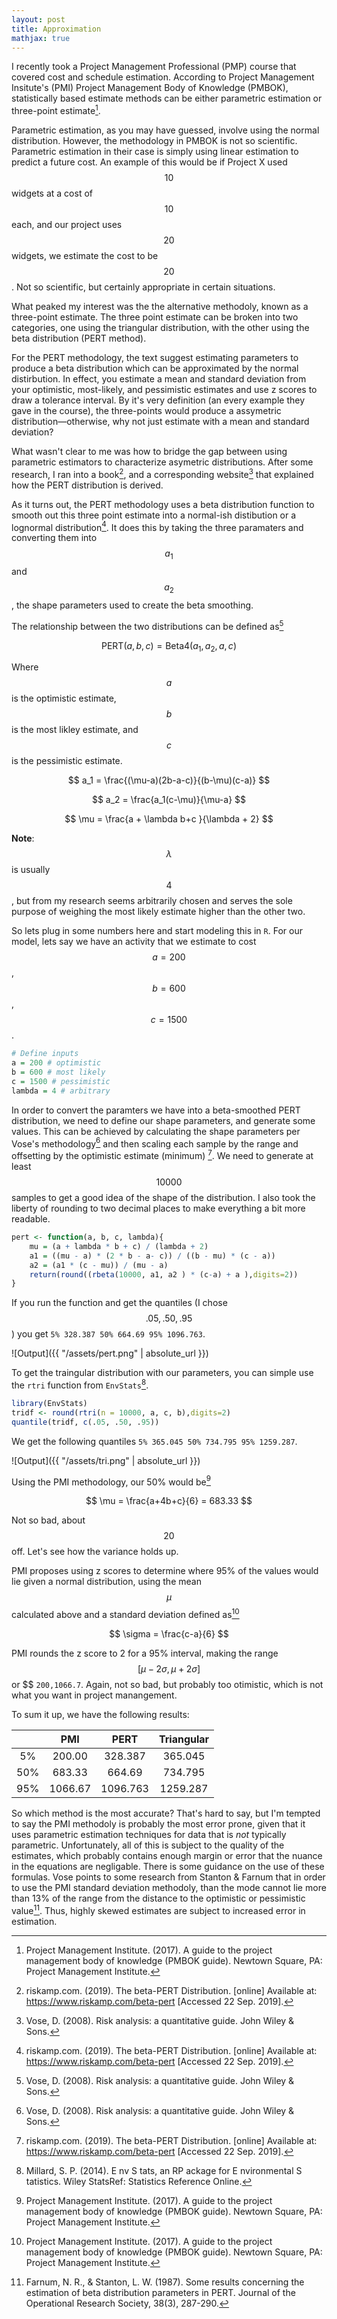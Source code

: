 ```yaml
---
layout: post
title: Approximation
mathjax: true
---
```


I recently took a Project Management Professional (PMP) course that covered cost and schedule estimation. According to Project Management Insitute's (PMI) Project Management Body of Knowledge (PMBOK), statistically based estimate methods can be either parametric estimation or three-point estimate[^fn1].

Parametric estimation, as you may have guessed, involve using the normal distribution. However, the methodology in PMBOK is not so scientific. Parametric estimation in their case is simply using linear estimation to predict a future cost. An example of this would be if Project X used $$ 10 $$ widgets at a cost of $$ 10 $$ each, and our project uses $$ 20 $$ widgets, we estimate the cost to be $$ 20 $$. Not so scientific, but certainly appropriate in certain situations.

What peaked my interest was the the alternative methodoly, known as a three-point estimate. The three point estimate can be broken into two categories, one using the triangular distribution, with the other using the beta distribution (PERT method).

For the PERT methodology, the text suggest estimating parameters to produce a beta distribution which can be approximated by the normal distirbution. In effect, you estimate a mean and standard deviation from your optimistic, most-likely, and pessimistic estimates and use z scores to draw a tolerance interval. By it's very definition (an every example they gave in the course), the three-points would produce a assymetric distribution—otherwise, why not just estimate with a mean and standard deviation? 

What wasn't clear to me was how to bridge the gap between using parametric estimators to characterize asymetric distributions. After some research, I ran into a book[^fn2], and a corresponding website[^fn3] that explained how the PERT distribution is derived.

As it turns out, the PERT methodology uses a beta distribution function to smooth out this three point estimate into a normal-ish distibution or a lognormal distribution[^fn2]. It does this by taking the three paramaters and converting them into $$ a_1 $$ and $$ a_2 $$, the shape parameters used to create the beta smoothing.

The relationship between the two distributions can be defined as[^fn3]

$$ \text{PERT}(a,b,c)=\text{Beta4}(a_1,a_2,a,c) $$

Where $$ a $$ is the optimistic estimate, $$ b $$ is the most likley estimate, and $$ c $$ is the pessimistic estimate.

$$ a_1 = \frac{(\mu-a)(2b-a-c)}{(b-\mu)(c-a)}  $$

$$ a_2 = \frac{a_1(c-\mu)}{\mu-a}  $$

$$ \mu = \frac{a + \lambda b+c }{\lambda + 2} $$

**Note**: $$ \lambda $$ is usually $$ 4 $$, but from my research seems arbitrarily chosen and serves the sole purpose of weighing the most likely estimate higher than the other two.

So lets plug in some numbers here and start modeling this in `R`. For our model, lets say we have an activity that we estimate to cost $$ a=200 $$, $$ b=600 $$, $$ c=1500 $$.

~~~R
# Define inputs
a = 200 # optimistic
b = 600 # most likely
c = 1500 # pessimistic
lambda = 4 # arbitrary
~~~

In order to convert the paramters we have into a beta-smoothed PERT distribution, we need to define our shape parameters, and generate some values. This can be achieved by calculating the shape parameters per Vose's methodology[^fn3] and then scaling each sample by the range and offsetting by the optimistic estimate (minimum) [^fn2]. We need to generate at least $$ 10000 $$ samples to get a good idea of the shape of the distribution. I also took the liberty of rounding to two decimal places to make everything a bit more readable.

~~~R
pert <- function(a, b, c, lambda){
    mu = (a + lambda * b + c) / (lambda + 2)
    a1 = ((mu - a) * (2 * b - a- c)) / ((b - mu) * (c - a))
    a2 = (a1 * (c - mu)) / (mu - a)
    return(round((rbeta(10000, a1, a2 ) * (c-a) + a ),digits=2))
}
~~~

If you run the function and get the quantiles (I chose $$ .05, .50, .95 $$) you get `5% 328.387 50% 664.69 95% 1096.763`.

![Output]({{ "/assets/pert.png" | absolute_url }})

To get the traingular distribution with our parameters, you can simple use the `rtri` function from `EnvStats`[^fn4].

~~~R
library(EnvStats)
tridf <- round(rtri(n = 10000, a, c, b),digits=2)
quantile(tridf, c(.05, .50, .95))
~~~

We get the following quantiles `5% 365.045 50% 734.795 95% 1259.287`.

![Output]({{ "/assets/tri.png" | absolute_url }})

Using the PMI methodology, our 50% would be[^fn1]

$$ \mu = \frac{a+4b+c}{6} = 683.33 $$

Not so bad, about $$ 20 $$ off. Let's see how the variance holds up.

PMI proposes using z scores to determine where 95% of the values would lie given a normal distribution, using the mean $$ \mu $$ calculated above and a standard deviation defined as[^fn1]

$$ \sigma = \frac{c-a}{6} $$

PMI rounds the z score to $2$ for a 95% interval, making the range $$ [\mu-2\sigma , \mu+2\sigma] $$ or $$ `200,1066.7`. Again, not so bad, but probably too otimistic, which is not what you want in project manangement.

To sum it up, we have the following results:

|     |   PMI   |   PERT   |    Triangular   |
|:---:|:-------:|:--------:|:--------:|
|  5% |  200.00 |  328.387 |  365.045 |
| 50% |  683.33 |   664.69 |  734.795 |
| 95% | 1066.67 | 1096.763 | 1259.287 |

So which method is the most accurate? That's hard to say, but I'm tempted to say the PMI methodoly is probably the most error prone, given that it uses parametric estimation techniques for data that is *not* typically parametric. Unfortunately, all of this is subject to the quality of the estimates, which probably contains enough margin or error that the nuance in the equations are negligable. There is some guidance on the use of these formulas. Vose points to some research from Stanton & Farnum that in order to use the PMI standard deviation methodoly, than the mode cannot lie more than 13% of the range from the distance to the optimistic or pessimistic value[^fn5]. Thus, highly skewed estimates are subject to increased error in estimation.

[^fn1]: Project Management Institute. (2017). A guide to the project management body of knowledge (PMBOK guide). Newtown Square, PA: Project Management Institute.

[^fn2]: riskamp.com. (2019). The beta-PERT Distribution. [online] Available at: https://www.riskamp.com/beta-pert [Accessed 22 Sep. 2019].

[^fn3]: Vose, D. (2008). Risk analysis: a quantitative guide. John Wiley & Sons.

[^fn4]: Millard, S. P. (2014). E nv S tats, an RP ackage for E nvironmental S tatistics. Wiley StatsRef: Statistics Reference Online.

[^fn5]: Farnum, N. R., & Stanton, L. W. (1987). Some results concerning the estimation of beta distribution parameters in PERT. Journal of the Operational Research Society, 38(3), 287-290.